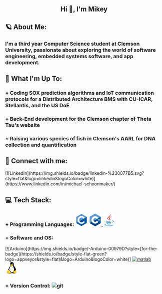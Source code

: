 <h2 align="center">Hi 👋, I'm Mikey</h2>

<h2 align="left">🪐 About Me:</h2>
<h3 align="left">I'm a third year Computer Science student at Clemson University, passionate about exploring the world of software engineering, embedded systems software, and app development.</h3>

<h2 align="left">🛫 What I'm Up To:</h2>
<h3 align="left"> + Coding SOX prediction algorithms and IoT communication protocols for a Distributed Architecture BMS with CU-ICAR, Stellantis, and the US DoE </h3>
<h3 align="left"> + Back-End development for the Clemson chapter of Theta Tau's website </h3>
<h3 align="left"> + Raising various species of fish in Clemson's AARL for DNA collection and quantification </h3>

<h2 align="left">👔 Connect with me:</h2>
[![LinkedIn](https://img.shields.io/badge/linkedin-%230077B5.svg?style=flat&logo=linkedin&logoColor=white)](https://www.linkedin.com/in/michael-schoonmaker/)

<h2 align="left">💻 Tech Stack:</h2>
<p align="left"></p>
<h3 align="left"> + Programming Languages: <img src="https://raw.githubusercontent.com/devicons/devicon/master/icons/c/c-original.svg" alt="c" width="40" height="40"/> </a> <a href="https://www.cprogramming.com/" target="_blank" rel="noreferrer"> <img src="https://raw.githubusercontent.com/devicons/devicon/master/icons/cplusplus/cplusplus-original.svg" alt="cplusplus" width="40" height="40"/> </a> <a href="https://git-scm.com/" target="_blank" rel="noreferrer">  <a href="https://www.java.com" target="_blank" rel="noreferrer"> <img src="https://raw.githubusercontent.com/devicons/devicon/master/icons/java/java-original.svg" alt="java" width="40" height="40"/> </a> </h3>
<p align="left"></p>
<h3 align="left"> + Software and OS:</h3> 
[![Arduino](https://img.shields.io/badge/-Arduino-00979D?style=[for-the-badge](https://shields.io/badge/style-flat-green?logo=appveyor&style=flat)&logo=Arduino&logoColor=white)] 
<a href="https://www.mathworks.com/" target="_blank" rel="noreferrer"> <img src="https://upload.wikimedia.org/wikipedia/commons/2/21/Matlab_Logo.png" alt="matlab" width="40" height="40"/> </a> <a href="https://www.linux.org/" target="_blank" rel="noreferrer"> <img src="https://raw.githubusercontent.com/devicons/devicon/master/icons/linux/linux-original.svg" alt="linux" width="40" height="40"/> </a>
<p align="left"></p>
<h3 align="left"> + Version Control: <a href="https://www.w3schools.com/cpp/" target="_blank" rel="noreferrer"> </a> <img src="https://www.vectorlogo.zone/logos/git-scm/git-scm-icon.svg" alt="git" width="40" height="40"/> </h3>
<p align="left">
